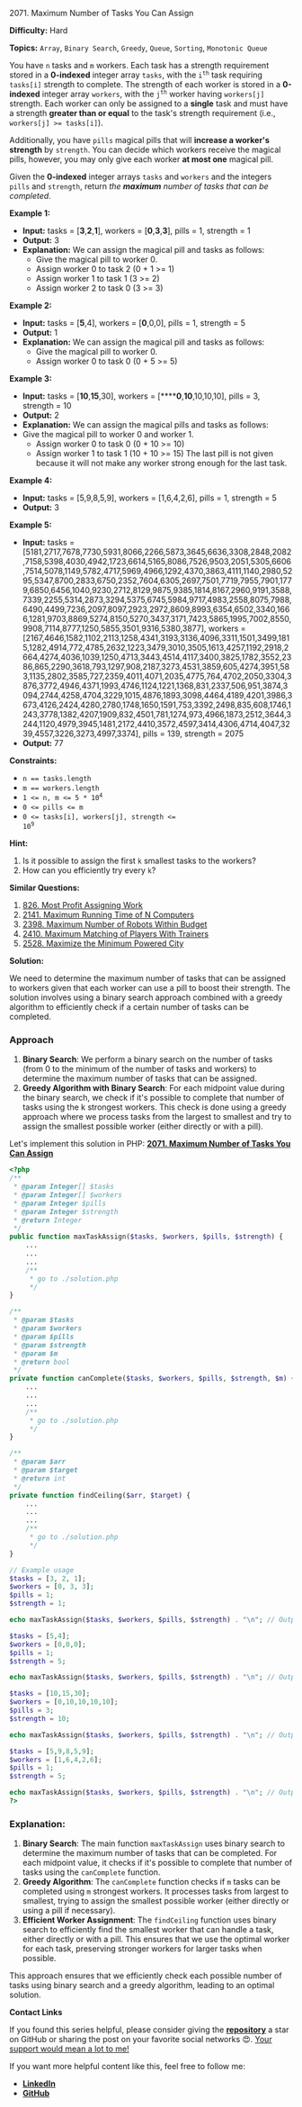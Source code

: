 2071\. Maximum Number of Tasks You Can Assign

**Difficulty:** Hard

**Topics:** `Array`, `Binary Search`, `Greedy`, `Queue`, `Sorting`, `Monotonic Queue`

You have `n` tasks and `m` workers. Each task has a strength requirement stored in a **0-indexed** integer array `tasks`, with the <code>i<sup>th</sup></code> task requiring `tasks[i]` strength to complete. The strength of each worker is stored in a **0-indexed** integer array `workers`, with the <code>j<sup>th</sup></code> worker having `workers[j]` strength. Each worker can only be assigned to a **single** task and must have a strength **greater than or equal** to the task's strength requirement (i.e., `workers[j] >= tasks[i]`).

Additionally, you have `pills` magical pills that will **increase a worker's strength** by `strength`. You can decide which workers receive the magical pills, however, you may only give each worker **at most one** magical pill.

Given the **0-indexed** integer arrays `tasks` and `workers` and the integers `pills` and `strength`, return _the **maximum** number of tasks that can be completed_.

**Example 1:**

- **Input:** tasks = [**3**,**2**,**1**], workers = [**0**,**3**,**3**], pills = 1, strength = 1
- **Output:** 3
- **Explanation:** We can assign the magical pill and tasks as follows:
  - Give the magical pill to worker 0.
  - Assign worker 0 to task 2 (0 + 1 >= 1)
  - Assign worker 1 to task 1 (3 >= 2)
  - Assign worker 2 to task 0 (3 >= 3)

**Example 2:**

- **Input:** tasks = [**5**,4], workers = [**0**,0,0], pills = 1, strength = 5
- **Output:** 1
- **Explanation:** We can assign the magical pill and tasks as follows:
  - Give the magical pill to worker 0.
  - Assign worker 0 to task 0 (0 + 5 >= 5)


**Example 3:**

- **Input:** tasks = [**10**,**15**,30], workers = [******0**,**10**,10,10,10], pills = 3, strength = 10
- **Output:** 2
- **Explanation:** We can assign the magical pills and tasks as follows:
- Give the magical pill to worker 0 and worker 1.
  - Assign worker 0 to task 0 (0 + 10 >= 10)
  - Assign worker 1 to task 1 (10 + 10 >= 15)
    The last pill is not given because it will not make any worker strong enough for the last task.


**Example 4:**

- **Input:** tasks = [5,9,8,5,9], workers = [1,6,4,2,6], pills = 1, strength = 5
- **Output:** 3


**Example 5:**

- **Input:** tasks = [5181,2717,7678,7730,5931,8066,2266,5873,3645,6636,3308,2848,2082,7158,5398,4030,4942,1723,6614,5165,8086,7526,9503,2051,5305,6606,7514,5078,1149,5782,4717,5969,4966,1292,4370,3863,4111,1140,2980,5295,5347,8700,2833,6750,2352,7604,6305,2697,7501,7719,7955,7901,1779,6850,6456,1040,9230,2712,8129,9875,9385,1814,8167,2960,9191,3588,7339,2255,5314,2873,3294,5375,6745,5984,9717,4983,2558,8075,7988,6490,4499,7236,2097,8097,2923,2972,8609,8993,6354,6502,3340,1666,1281,9703,8869,5274,8150,5270,3437,3171,7423,5865,1995,7002,8550,9908,7114,8777,1250,5855,3501,9316,5380,3877], workers = [2167,4646,1582,1102,2113,1258,4341,3193,3136,4096,3311,1501,3499,1815,1282,4914,772,4785,2632,1223,3479,3010,3505,1613,4257,1192,2918,2664,4274,4036,1039,1250,4713,3443,4514,4117,3400,3825,1782,3552,2386,865,2290,3618,793,1297,908,2187,3273,4531,3859,605,4274,3951,583,1135,2802,3585,727,2359,4011,4071,2035,4775,764,4702,2050,3304,3876,3772,4946,4371,1993,4746,1124,1221,1368,831,2337,506,951,3874,3094,2744,4258,4704,3229,1015,4876,1893,3098,4464,4189,4201,3986,3673,4126,2424,4280,2780,1748,1650,1591,753,3392,2498,835,608,1746,1243,3778,1382,4207,1909,832,4501,781,1274,973,4966,1873,2512,3644,3244,1120,4979,3945,1481,2172,4410,3572,4597,3414,4306,4714,4047,3239,4557,3226,3273,4997,3374], pills = 139, strength = 2075
- **Output:** 77



**Constraints:**

- `n == tasks.length`
- `m == workers.length`
- <code>1 <= n, m <= 5 * 10<sup>4</sup></code>
- `0 <= pills <= m`
- <code>0 <= tasks[i], workers[j], strength <= 10<sup>9</sup></code>


**Hint:**
1. Is it possible to assign the first `k` smallest tasks to the workers?
2. How can you efficiently try every `k`?


**Similar Questions:**
1. [826. Most Profit Assigning Work](https://github.com/mah-shamim/leet-code-in-php/tree/main/algorithms/000826-most-profit-assigning-work)
2. [2141. Maximum Running Time of N Computers](https://github.com/mah-shamim/leet-code-in-php/tree/main/algorithms/002141-maximum-running-time-of-n-computers)
3. [2398. Maximum Number of Robots Within Budget](https://github.com/mah-shamim/leet-code-in-php/tree/main/algorithms/002398-maximum-number-of-robots-within-budget)
4. [2410. Maximum Matching of Players With Trainers](https://github.com/mah-shamim/leet-code-in-php/tree/main/algorithms/002410-maximum-matching-of-players-with-trainers)
5. [2528. Maximize the Minimum Powered City](https://github.com/mah-shamim/leet-code-in-php/tree/main/algorithms/002528-maximize-the-minimum-powered-city)


**Solution:**

We need to determine the maximum number of tasks that can be assigned to workers given that each worker can use a pill to boost their strength. The solution involves using a binary search approach combined with a greedy algorithm to efficiently check if a certain number of tasks can be completed.

### Approach
1. **Binary Search**: We perform a binary search on the number of tasks (from 0 to the minimum of the number of tasks and workers) to determine the maximum number of tasks that can be assigned.
2. **Greedy Algorithm with Binary Search**: For each midpoint value during the binary search, we check if it's possible to complete that number of tasks using the k strongest workers. This check is done using a greedy approach where we process tasks from the largest to smallest and try to assign the smallest possible worker (either directly or with a pill).

Let's implement this solution in PHP: **[2071. Maximum Number of Tasks You Can Assign](https://github.com/mah-shamim/leet-code-in-php/tree/main/algorithms/002071-maximum-number-of-tasks-you-can-assign/solution.php)**

```php
<?php
/**
 * @param Integer[] $tasks
 * @param Integer[] $workers
 * @param Integer $pills
 * @param Integer $strength
 * @return Integer
 */
public function maxTaskAssign($tasks, $workers, $pills, $strength) {
    ...
    ...
    ...
    /**
     * go to ./solution.php
     */
}

/**
 * @param $tasks
 * @param $workers
 * @param $pills
 * @param $strength
 * @param $m
 * @return bool
 */
private function canComplete($tasks, $workers, $pills, $strength, $m) {
    ...
    ...
    ...
    /**
     * go to ./solution.php
     */
}

/**
 * @param $arr
 * @param $target
 * @return int
 */
private function findCeiling($arr, $target) {
    ...
    ...
    ...
    /**
     * go to ./solution.php
     */
}

// Example usage
$tasks = [3, 2, 1];
$workers = [0, 3, 3];
$pills = 1;
$strength = 1;

echo maxTaskAssign($tasks, $workers, $pills, $strength) . "\n"; // Output: 3

$tasks = [5,4];
$workers = [0,0,0];
$pills = 1;
$strength = 5;

echo maxTaskAssign($tasks, $workers, $pills, $strength) . "\n"; // Output: 1

$tasks = [10,15,30];
$workers = [0,10,10,10,10];
$pills = 3;
$strength = 10;

echo maxTaskAssign($tasks, $workers, $pills, $strength) . "\n"; // Output: 2

$tasks = [5,9,8,5,9];
$workers = [1,6,4,2,6];
$pills = 1;
$strength = 5;

echo maxTaskAssign($tasks, $workers, $pills, $strength) . "\n"; // Output: 3
?>
```

### Explanation:

1. **Binary Search**: The main function `maxTaskAssign` uses binary search to determine the maximum number of tasks that can be completed. For each midpoint value, it checks if it's possible to complete that number of tasks using the `canComplete` function.
2. **Greedy Algorithm**: The `canComplete` function checks if `m` tasks can be completed using `m` strongest workers. It processes tasks from largest to smallest, trying to assign the smallest possible worker (either directly or using a pill if necessary).
3. **Efficient Worker Assignment**: The `findCeiling` function uses binary search to efficiently find the smallest worker that can handle a task, either directly or with a pill. This ensures that we use the optimal worker for each task, preserving stronger workers for larger tasks when possible.

This approach ensures that we efficiently check each possible number of tasks using binary search and a greedy algorithm, leading to an optimal solution.

**Contact Links**

If you found this series helpful, please consider giving the **[repository](https://github.com/mah-shamim/leet-code-in-php)** a star on GitHub or sharing the post on your favorite social networks 😍. [Your support would mean a lot to me!](https://isolatedcompliments.com/v09uayg6h?key=a647d02f1aafcddaf10536d7cd00bd7c)

If you want more helpful content like this, feel free to follow me:

- **[LinkedIn](https://www.linkedin.com/in/arifulhaque/)**
- **[GitHub](https://github.com/mah-shamim)**